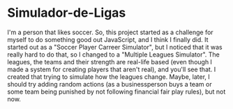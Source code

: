 # Simulador-de-Ligas
I'm a person that likes soccer. So, this project started as a challenge for myself to do something good out JavaScript, and I think I finally did.
It started out as a "Soccer Player Carreer Simulator", but I noticed that it was really hard to do that, so I changed to a "Multiple Leagues Simulator".
The leagues, the teams and their strength are real-life based (even though I made a system for creating players that aren't real), and you'll see that. I created that trying to simulate how the leagues change. Maybe, later, I should try adding random actions (as a businessperson buys a team or some team being punished by not following financial fair play rules), but not now.
